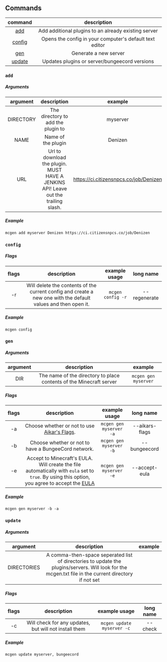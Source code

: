 ## Commands

|command|description|
|  :-:  |    :-:    |
|[add](https://github.com/BreadcrumbIsTaken/mcgen/blob/main/DOCS.md#add)|Add additional plugins to an already existing server|
|[config](https://github.com/BreadcrumbIsTaken/mcgen/blob/main/DOCS.md#config)|Opens the config in your computer's default text editor|
|[gen](https://github.com/BreadcrumbIsTaken/mcgen/blob/main/DOCS.md#gen)|Generate a new server|
|[update](https://github.com/BreadcrumbIsTaken/mcgen/blob/main/DOCS.md#update)|Updates plugins or server/bungeecord versions|

### `add`

##### Arguments
|argument|description|example|
|   :-:  |    :-:    |  :-:  |
|DIRECTORY|The directory to add the plugin to|myserver|
|NAME|Name of the plugin|Denizen|
|URL|Url to download the plugin. MUST HAVE A JENKINS API! Leave out the trailing slash.|https://ci.citizensnpcs.co/job/Denizen|

##### Example
```
mcgen add myserver Denizen https://ci.citizensnpcs.co/job/Denizen
```

### `config`

##### Flags
|flags|description|example usage|long name|
| :-: |    :-:    |     :-:     |   :-:   |
|-r   |Will delete the contents of the current config and create a new one with the default values and then open it.|`mcgen config -r`|--regenerate|

##### Example
```
mcgen config
```

### `gen`

##### Arguments
|argument|description|example|
|   :-:  |    :-:    |  :-:  |
|DIR|The name of the directory to place contents of the Minecraft server|`mcgen gen myserver`|

##### Flags
|flags|description|example usage|long name|
| :-: |    :-:    |     :-:     |   :-:   |
|-a   |Choose whether or not to use [Aikar's Flags](https://aikar.co/mcflags.html).|`mcgen gen myserver -a`|--aikars-flags|
|-b   |Choose whether or not to have a BungeeCord network.|`mcgen gen myserver -b`|--bungeecord|
|-e   |Accept to Minecraft's EULA. Will create the file automatically with `eula` set to `true`. By using this option, you agree to accept the [EULA](https://aka.ms/MinecraftEULA)|`mcgen gen myserver -e`|--accept-eula|

##### Example
```
mcgen gen myserver -b -a
```

### `update`

##### Arguments
|argument|description|example|
|   :-:  |    :-:    |  :-:  |
|DIRECTORIES|A comma-then-space seperated list of directories to update the plugins/servers. Will look for the mcgen.txt file in the current directory if not set|

##### Flags
|flags|description|example usage|long name|
| :-: |    :-:    |     :-:     |   :-:   |
|-c   |Will check for any updates, but will not install them|`mcgen update myserver -c`|--check|

##### Example
```
mcgen update myserver, bungeecord
```
